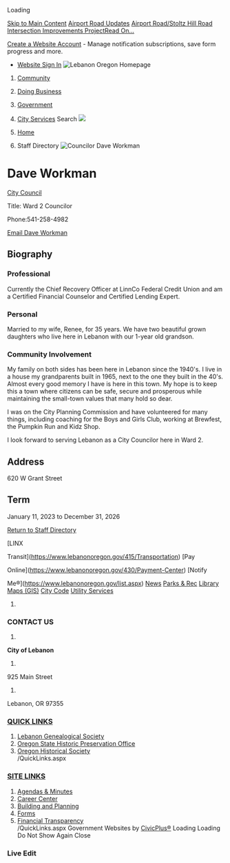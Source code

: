 

Loading

  [Skip to Main Content](https://www.lebanonoregon.gov/directory.aspx?eid=49/)   [Airport Road Updates](https://www.lebanonoregon.gov/AlertCenter.aspx)   [Airport Road/Stoltz Hill Road Intersection Improvements ProjectRead On...](https://www.lebanonoregon.gov/625/Airport-RoadStoltz-Hill-Road-Intersectio)  

 [Create a Website Account](https://www.lebanonoregon.gov/MyAccount/ProfileCreate)  - Manage notification subscriptions, save form progress and more.    

 *  [Website Sign In](https://www.lebanonoregon.gov/MyAccount) 
  ![Lebanon Oregon Homepage](images/6b0add3b1b0aa3a4e9e629ea40f4f4293a2e300d41b0444a7f9affe61e5f1789.png)  

 1.  [Community](https://www.lebanonoregon.gov/31/Community) 
 1.  [Doing Business](https://www.lebanonoregon.gov/35/Doing-Business) 
 1.  [Government](https://www.lebanonoregon.gov/27/Government) 
 1.  [City Services](https://www.lebanonoregon.gov/9/City-Services) 
 Search  ![](images/aa67db5aa9b42b45cf47df25e45169fb75a981b1784f7e96fb884082e64c776d.jpg)  

 1.  [Home](https://www.lebanonoregon.gov/) 
 1. Staff Directory
  ![Councilor Dave Workman](images/3749118b5091c2265f58cbdbdc79414bbbcbe0da9fc53f8dab072d88df3db995.jpg)  

# Dave Workman

   [City Council](https://www.lebanonoregon.gov/Directory.aspx?DID=36) 

Title: Ward 2 Councilor

Phone:541-258-4982

 [Email Dave Workman](mailto:dave.workman@lebanonoregon.gov)  

## Biography

### Professional

Currently the Chief Recovery Officer at LinnCo Federal Credit Union and am a Certified Financial Counselor and Certified Lending Expert.

### Personal

Married to my wife, Renee, for 35 years. We have two beautiful grown daughters who live here in Lebanon with our 1-year old grandson.

### Community Involvement

My family on both sides has been here in Lebanon since the 1940's. I live in a house my grandparents built in 1965, next to the one they built in the 40's. Almost every good memory I have is here in this town. My hope is to keep this a town where citizens can be safe, secure and prosperous while maintaining the small-town values that many hold so dear.

I was on the City Planning Commission and have volunteered for many things, including coaching for the Boys and Girls Club, working at Brewfest, the Pumpkin Run and Kidz Shop.

I look forward to serving Lebanon as a City Councilor here in Ward 2.

## Address

620 W Grant Street

## Term

January 11, 2023 to December 31, 2026

  

 [Return to Staff Directory](https://www.lebanonoregon.gov/Directory.aspx) 

  [LINX

Transit](https://www.lebanonoregon.gov/415/Transportation)   [Pay

Online](https://www.lebanonoregon.gov/430/Payment-Center)   [Notify

Me®](https://www.lebanonoregon.gov/list.aspx)   [News](https://www.lebanonoregon.gov/civicalerts.aspx)   [Parks & Rec](https://www.lebanonoregon.gov/371/Parks-Recreation)   [Library](https://www.lebanonoregon.gov/233/Library)   [Maps (GIS)](https://www.lebanonoregon.gov/243/Geographic-Information-System-GIS)   [City Code](https://library.municode.com/or/lebanon/codes/code_of_ordinances)   [Utility Services](https://www.lebanonoregon.gov/302/Utility-Services)  

 1.    

### CONTACT US

 1.    

 __City of Lebanon__    

 1.    

925 Main Street   

 1.    

Lebanon, OR 97355   

###  [QUICK LINKS](https://www.lebanonoregon.gov/QuickLinks.aspx?CID=22) 

 1.  [Lebanon Genealogical Society](http://www.usgennet.org/usa/or/town/lebanon/)  
 1.  [Oregon State Historic Preservation Office](http://www.oregon.gov/OPRD/HCD/SHPO/pages/index.aspx)  
 1.  [Oregon Historical Society](http://www.ohs.org/)  
 /QuickLinks.aspx 

###  [SITE LINKS](https://www.lebanonoregon.gov/QuickLinks.aspx?CID=17) 

 1.  [Agendas & Minutes](https://www.lebanonoregon.gov/496/Agendas-Minutes)  
 1.  [Career Center](https://workforcenow.adp.com/mascsr/default/mdf/recruitment/recruitment.html?cid=caf6b2e0-d183-4999-9b27-498d14240864&ccId=19000101_000001&lang=en_US)  
 1.  [Building and Planning](https://www.lebanonoregon.gov/339/Building-Inspection)  
 1.  [Forms](https://www.lebanonoregon.gov/458/Forms-Applications)  
 1.  [Financial Transparency](https://cleargov.com/oregon/linn/city/lebanon)  
 /QuickLinks.aspx Government Websites by [CivicPlus®](https://connect.civicplus.com/referral)  Loading Loading Do Not Show Again Close 

### Live Edit

 